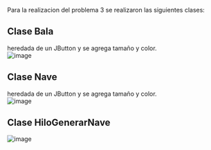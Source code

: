 Para la realizacion del problema 3 se realizaron las siguientes clases:

## Clase Bala
heredada de un JButton y se agrega tamaño y color.                                         
![image](https://user-images.githubusercontent.com/69942635/113466692-f1a28880-93fa-11eb-8437-d48eb67d1d47.png)

## Clase Nave
heredada de un JButton y se agrega tamaño y color.                                      
![image](https://user-images.githubusercontent.com/69942635/113466795-b18fd580-93fb-11eb-8461-d456374d2529.png)

## Clase HiloGenerarNave
![image](https://user-images.githubusercontent.com/69942635/113467019-84dcbd80-93fd-11eb-83d3-3c11bf0bf641.png)
 
